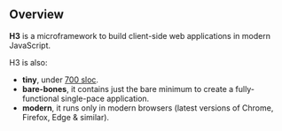 ## Overview

**H3** is a microframework to build client-side web applications in modern JavaScript.

H3 is also:

* **tiny**, under [700 sloc](https://github.com/h3rald/h3/blob/master/h3.js).
* **bare-bones**, it contains just the bare minimum to create a fully-functional single-pace application.
* **modern**, it runs only in modern browsers (latest versions of Chrome, Firefox, Edge & similar).
